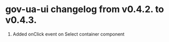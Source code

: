 # gov-ua-ui changelog from v0.4.2. to v0.4.3.

1. Added onClick event on Select container component


